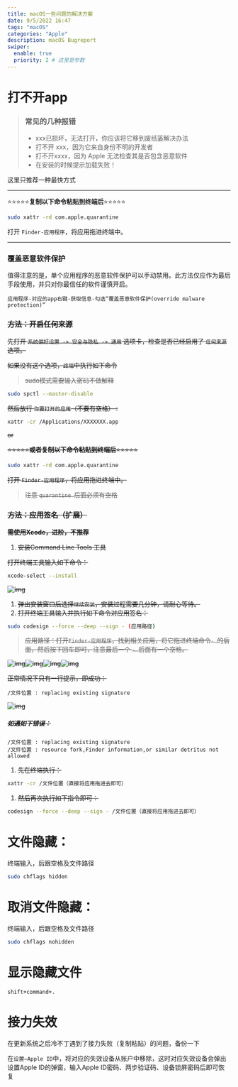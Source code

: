 ```yaml
---
title: macOS一些问题的解决方案
date: 9/5/2022 16:47
tags: "macOS"
categories: "Apple"
description: macOS Bugreport
swiper:
  enable: true
  priority: 2 # 这里是参数
---
```


# 打不开app

> ### 常见的几种报错
>
> - xxx已损坏，无法打开，你应该将它移到废纸篓解决办法
> - 打不开 xxx，因为它来自身份不明的开发者
> - 打不开xxxx，因为 Apple 无法检查其是否包含恶意软件
> - 在安装的时候提示加载失败！

这里只推荐一种最快方式

------

⭐️⭐️⭐️⭐️⭐️**复制以下命令粘贴到终端后**⭐️⭐️⭐️⭐️⭐️

```bash
sudo xattr -rd com.apple.quarantine 
```

打开 `Finder-应用程序`，将应用拖进终端中。

------

### 覆盖恶意软件保护

值得注意的是，单个应用程序的恶意软件保护可以手动禁用。此方法仅应作为最后手段使用，并只对你最信任的软件谨慎开启。

`应用程序-对应的app右键-获取信息-勾选“覆盖恶意软件保护(override malware protection)”`

### ~~方法：开启任何来源~~

~~先打开 `系统偏好设置 -> 安全与隐私 -> 通用` 选项卡，检查是否已经启用了 `任何来源` 选项。~~

~~如果没有这个选项，`终端`中执行如下命令~~

> ~~sudo模式需要输入密码不做解释~~

```bash
sudo spctl --master-disable
```

~~然后放行 `你要打开的应用`（不要有空格） :~~

```bash
xattr -cr /Applications/XXXXXXX.app
```

~~or~~

~~⭐️⭐️⭐️⭐️⭐️**或者复制以下命令粘贴到终端后**⭐️⭐️⭐️⭐️⭐️~~

```bash
sudo xattr -rd com.apple.quarantine 
```

~~打开 `Finder-应用程序`，将应用拖进终端中。~~

> ~~注意 `quarantine `后面必须有空格~~

### ~~方法：应用签名（扩展）~~

~~**需使用Xcode，进阶，不推荐**~~

1. ~~安装Command Line Tools 工具~~

~~打开终端工具输入如下命令：~~

```bash
xcode-select --install
```

~~![img](https://picgo172.oss-cn-qingdao.aliyuncs.com/img/202209051658773.jpg)~~

1. ~~弹出安装窗口后选择`继续安装`，安装过程需要几分钟，请耐心等待。~~
2. ~~打开终端工具输入并执行如下命令对应用签名：~~

```bash
sudo codesign --force --deep --sign - (应用路径)
```

> ~~应用路径：打开`Finder-应用程序`，找到相关应用，将它拖进终端命令`- `的后面，然后按下回车即可，注意最后一个 `- `后面有一个空格。~~

~~![img](https://picgo172.oss-cn-qingdao.aliyuncs.com/img/202209051658977.jpg)![img](https://picgo172.oss-cn-qingdao.aliyuncs.com/img/202209051658180.jpg)![img](https://picgo172.oss-cn-qingdao.aliyuncs.com/img/202209051658386.jpg)![img](https://picgo172.oss-cn-qingdao.aliyuncs.com/img/202209051658602.jpg)~~

~~正常情况下只有一行提示，即成功：~~

```success
/文件位置 : replacing existing signature
```

~~![img](https://picgo172.oss-cn-qingdao.aliyuncs.com/img/202209051658821.jpg)~~

##### ~~如遇如下错误：~~

```error
/文件位置 : replacing existing signature
/文件位置 : resource fork,Finder information,or similar detritus not allowed
```

1. ~~先在终端执行：~~

```bash
xattr -cr /文件位置（直接将应用拖进去即可）
```

1. ~~然后再次执行如下指令即可：~~

```bash
codesign --force --deep --sign - /文件位置（直接将应用拖进去即可）
```

# 文件隐藏：

终端输入，后跟空格及文件路径

```bash
sudo chflags hidden 
```

# 取消文件隐藏：

终端输入，后跟空格及文件路径

```bash
sudo chflags nohidden 
```

# 显示隐藏文件

`shift+command+.`

# 接力失效

在更新系统之后冷不丁遇到了接力失败（复制粘贴）的问题，备份一下

在`设置—Apple ID`中，将对应的失效设备从账户中移除，这时对应失效设备会弹出设置Apple ID的弹窗，输入Apple ID密码、两步验证码、设备锁屏密码后即可恢复